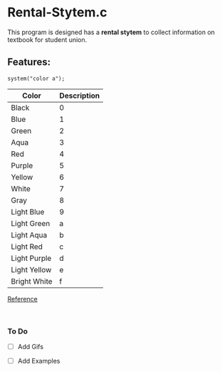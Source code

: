 # Rental-Stytem.c
<p>
  This program is designed has a <b>rental stytem</b> to collect information on textbook for student union.
  </p>
  
## Features:

`system("color a");`

| Color   | Description|
|----------- |----------- |
| Black       |    0        |
| Blue  |1  |
| Green      |2       |
| Aqua       |    3        |
| Red       |4         |
| Purple  |5  |
| Yellow      |6        |
| White       |    7        |
| Gray       |8         |
| Light Blue  |9  |
| Light Green      |a       |
| Light Aqua       |    b        |
| Light Red       |      c      |
| Light Purple       |    d        |
| Light Yellow       |     e       |
| Bright White       |      f      |

 <a href="https://stackoverflow.com/questions/2841539/there-was-a-function-in-c-to-adjust-background-color-it-was-actually-a-dos-com/" target="_blankpage">Reference</a>

<br>

### To Do
- [ ] Add Gifs
- [ ] Add Examples 

